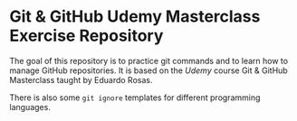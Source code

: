 # Git & GitHub Udemy Masterclass Exercise Repository

The goal of this repository is to practice git commands and to learn how to manage GitHub repositories. It is based on the *Udemy* course Git & GitHub Masterclass taught by Eduardo Rosas.

There is also some ```git ignore``` templates for different programming languages.
